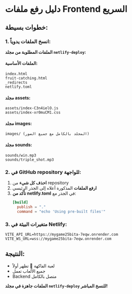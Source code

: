 # دليل رفع ملفات Frontend السريع

## خطوات بسيطة:

### 1. انسخ الملفات يدوياً:

**الملفات المطلوبة من مجلد `netlify-deploy`:**

#### الملفات الأساسية:
```
index.html
fruit-catching.html
_redirects  
netlify.toml
```

#### مجلد assets:
```
assets/index-C3n4ielO.js
assets/index-xr0muCM1.css
```

#### مجلد images:
```
images/ (المجلد بالكامل مع جميع الصور)
```

#### مجلد sounds:
```
sounds/win.mp3
sounds/triple_shot.mp3
```

### 2. في GitHub repository للواجهة:

1. **احذف كل شيء** من repository
2. **ارفع الملفات** المذكورة أعلاه إلى الجذر الرئيسي
3. **تأكد من netlify.toml** في الجذر مع:
   ```toml
   [build]
     publish = "."
     command = "echo 'Using pre-built files'"
   ```

### 3. متغيرات البيئة في Netlify:
```
VITE_API_URL=https://mygame25bita-7eqw.onrender.com
VITE_WS_URL=wss://mygame25bita-7eqw.onrender.com
```

## النتيجة:
- لعبة الفاكهة 🍎 تظهر أولاً
- جميع الألعاب تعمل
- Backend متصل بالكامل

**الملفات جاهزة في مجلد `netlify-deploy` للنسخ المباشر!**
